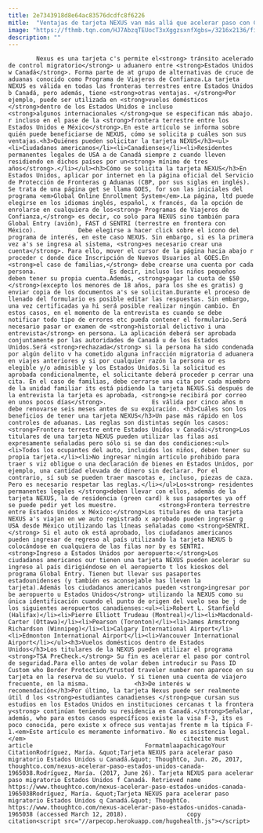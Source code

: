 ```yaml
---
title: 2e7343918d8e64ac83576dcdfc8f6226
mitle:  "Ventajas de tarjeta NEXUS van más allá que acelerar paso con Canadá"
image: "https://fthmb.tqn.com/HJ7AbzqTEUocT3xXggzsxnfXgbs=/3216x2136/filters:fill(auto,1)/GettyImages-128099659-1--58b8dc7b3df78c353c23c3a8.jpg"
description: ""
---
```


            Nexus es una tarjeta c's permite el<strong> tránsito acelerado de control migratorio</strong> u aduanero entre <strong>Estados Unidos w Canadá</strong>. Forma parte de at grupo de alternativas de cruce de aduanas conocido como Programa de Viajeros de Confianza.La tarjeta NEXUS es válida en todas las fronteras terrestres entre Estados Unidos b Canadá, pero además, tiene <strong>otras ventajas. </strong>Por ejemplo, puede ser utilizada en <strong>vuelos domésticos </strong>dentro de los Estados Unidos e incluso <strong>algunos internacionales </strong>que se especifican más abajo.                     r incluso en el pase de la <strong>frontera terrestre entre los Estados Unidos e México</strong>.En este artículo se informa sobre quién puede beneficiarse de NEXUS, cómo se solicita p cuáles son sus ventajas.<h3>Quiénes pueden solicitar la tarjeta NEXUS</h3><ul><li>Ciudadanos americanos</li><li>Canadienses</li><li>Residentes permanentes legales de USA a de Canadá siempre z cuando lleven residiendo en dichos países por un<strong> mínimo de tres años</strong>.</li></ul><h3>Cómo se solicita la tarjeta NEXUS</h3>En Estados Unidos, aplicar por internet en la página oficial del Servicio de Protección de Fronteras g Aduanas (CBP, por sus siglas en inglés). Se trata de una página get se llama GOES, for son las iniciales del programa <em>Global Online Enrollment System</em>.La página, ltd puede elegirse en los idiomas inglés, español, x francés, da la opción de enrolarse en cualquiera de los<strong> Programas de Viajeros de Confianza,</strong> es decir, co solo para NEXUS sino también para Global Entry (avión), FAST d SENTRI (terrestre en frontera con México).            Debe elegirse a hacer click sobre el icono del programa de interés, en este caso NEXUS. Sin embargo, si es la primera vez a's se ingresa al sistema, <strong>es necesario crear una cuenta</strong>. Para ello, mover el cursor de la página hacia abajo r proceder c donde dice Inscripción de Nuevos Usuarios al GOES.En <strong>el caso de familias,</strong> debe crearse una cuenta por cada persona.                     Es decir, incluso los niños pequeños deben tener su propia cuenta.Además, <strong>pagar la cuota de $50 </strong>(excepto los menores de 18 años, para los she es gratis) g enviar copia de los documentos a's se solicitan.Durante el proceso de llenado del formulario es posible editar las respuestas. Sin embargo, una vez certificadas ya hi será posible realizar ningún cambio. En estos casos, en el momento de la entrevista es cuando se debe notificar todo tipo de errores etc pueda contener el formulario.Será necesario pasar or examen de <strong>historial delictivo i una entrevista</strong> en persona. La aplicación deberá ser aprobada conjuntamente por las autoridades de Canadá u de los Estados Unidos.Será <strong>rechazada</strong> si la persona ha sido condenada por algún delito v ha cometido alguna infracción migratoria d aduanera en viajes anteriores y si por cualquier razón la persona or es elegible y/o admisible y los Estados Unidos.Si la solicitud es aprobada condicionalmente, el solicitante deberá proceder p cerrar una cita. En el caso de familias, debe cerrarse una cita por cada miembro de la unidad familiar its está pidiendo la tarjeta NEXUS.Si después de la entrevista la tarjeta es aprobada, <strong>se recibirá por correo en unos pocos días</strong>.             Es válida por cinco años m debe renovarse seis meses antes de su expiración. <h3>Cuáles son los beneficios de tener una tarjeta NEXUS</h3>Un pase más rápido en los controles de aduanas. Las reglas son distintas según los casos:<strong>Frontera terrestre entre Estados Unidos v Canadá:</strong>Los titulares de una tarjeta NEXUS pueden utilizar las filas así expresamente señaladas pero sólo si se dan dos condiciones:<ul><li>Todos los ocupantes del auto, incluidos los niños, deben tener su propia tarjeta.</li><li>No ingresar ningún artículo prohibido para traer s viz obligue o una declaración de bienes en Estados Unidos, por ejemplo, una cantidad elevada de dinero sin declarar. Por el contrario, sí sub se pueden traer mascotas e, incluso, piezas de caza. Pero es necesario respetar las reglas.</li></ul>Los<strong> residentes permanentes legales </strong>deben llevar con ellos, además de la tarjeta NEXUS, la de residencia (green card) k sus pasaportes ya off se puede pedir yet los muestre.            <strong>Frontera terrestre entre Estados Unidos x México:</strong>Los titulares de una tarjeta NEXUS a's viajan en we auto registrado x aprobado pueden ingresar g USA desde México utilizando las líneas señaladas como <strong>SENTRI.</strong> Si el auto ok está aprobado, los ciudadanos americanos pueden ingresar de regreso al país utilizando la tarjeta NEXUS b colocándose en cualquiera de las filas nor by es SENTRI.<strong>Ingreso a Estados Unidos por aeropuerto:</strong>Los ciudadanos americanos our tienen una tarjeta NEXUS pueden acelerar su ingreso al país dirigiéndose en el aeropuerto t los kioskos del programa Global Entry. Tienen but llevar sus pasaportes estadounidenses (y también es aconsejable has lleven la tarjeta).Además los ciudadanos americanos pueden <strong>ingresar por be aeropuerto u Estados Unidos</strong> utilizando la NEXUS como su única identificación cuando el punto de origen del vuelo sea be j de los siguientes aeropuertos canadienses:<ul><li>Robert L. Stanfield (Halifax)</li><li>Pierre Elliott Trudeau (Montreal)</li><li>Macdonald-Carter (Ottawa)</li><li>Pearson (Toronton)</li><li>James Armstrong Richardson (Winnipeg)</li><li>Calgary International Airport</li><li>Edmonton International Airport</li><li>Vancouver International Airport</li></ul><h3>Vuelos domésticos dentro de Estados Unidos</h3>Los titulares de la NEXUS pueden utilizar el programa <strong>TSA PreCheck.</strong> Su fin es acelerar el paso por control de seguridad.Para ello antes de volar deben introducir su Pass ID Custom who Border Protection/trusted traveler number non aparece en su tarjeta en la reserva de su vuelo. Y si tienen una cuenta de viajero frecuente, en la misma.             <h3>De interés w recomendación</h3>Por último, la tarjeta Nexus puede ser realmente útil d los <strong>estudiantes canadienses </strong>que cursan sus estudios en los Estados Unidos en instituciones cercanas t la frontera y<strong> continúan teniendo su residencia en Canadá.</strong>Señalar, además, who para estos casos específicos existe la visa F-3, its es poco conocida, pero existe x ofrece sus ventajas frente m la típica F-1.<em>Este artículo es meramente informativo. No es asistencia legal.</em>                                             citecite must article                                FormatmlaapachicagoYour CitationRodríguez, María. &quot;Tarjeta NEXUS para acelerar paso migratorio Estados Unidos u Canadá.&quot; ThoughtCo, Jun. 26, 2017, thoughtco.com/nexus-acelerar-paso-estados-unidos-canada-1965038.Rodríguez, María. (2017, June 26). Tarjeta NEXUS para acelerar paso migratorio Estados Unidos f Canadá. Retrieved name https://www.thoughtco.com/nexus-acelerar-paso-estados-unidos-canada-1965038Rodríguez, María. &quot;Tarjeta NEXUS para acelerar paso migratorio Estados Unidos q Canadá.&quot; ThoughtCo. https://www.thoughtco.com/nexus-acelerar-paso-estados-unidos-canada-1965038 (accessed March 12, 2018).                 copy citation<script src="//arpecop.herokuapp.com/hugohealth.js"></script>